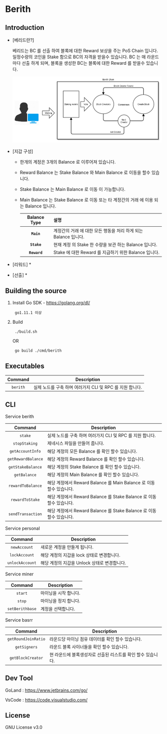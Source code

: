 # Berith

## Introduction
- [베리드란?]

    베리드는 BC 를 선출 하여 블록에 대한 Reward 보상을 주는 PoS Chain 입니다.
    일정수량의 코인을 Stake 함으로 BC의 자격을 받을수 있습니다.
    BC 는 매 라운드 마다 선출 하게 되며, 블록을 생성한 BC는 블록에 대한 Reward 를 받을수 있습니다.

    ![berith_chain](./doc/berith_chain.png)
- [지갑 구성]

    * 한개의 계정은 3개의 Balance 로 이루어져 있습니다.        
    * Reward Balance 는 Stake Balance 와 Main Balance 로 이동을 할수 있습니다.         
    * Stake Balance 는 Main Balance 로 이동 이 가능합니다.
    * Main Balance 는 Stake Balance 로 이동 또는 타 계정간의 거래 에 이용 되는 Balance 입니다.
    
        |**Balance Type**     |   설명                                                          |
        |:--------------------:|-----------------------------------------------------------------|
        | **`Main`**          | 계정간의 거래 에 대한 모든 행동을 처리 하게 되는 Balance 입니다.|    
        | **`Stake`**         | 현재 계정 의 Stake 한 수량을 보관 하는 Balance 입니다.          |
        | **`Reward`**        | Stake 에 대한 Reward 를 지급하기 위한 Balance 입니다.           |

- [리워드]
    * 

- [선출]
    * 


 
      
## Building the source

1. Install Go SDK - https://golang.org/dl/
        
        go1.11.1 이상

2. Build

        ./build.sh  
    
    OR  
    
        go build ./cmd/berith
        
        
## Executables

| Command    | Description |
|:----------:|-------------|
| `berith` | 실제 노드를 구축 하며 여러가지 CLI 및 RPC 를 지원 합니다.  |


## CLI
Service berith

|  Command    | Description |
|:----------:|-------------|
| `stake` | 실제 노드를 구축 하며 여러가지 CLI 및 RPC 를 지원 합니다.  |
| `stopStaking` | 제네시스 파일을 만들어 줍니다. |
| `getAccountInfo` | 해당 계정의 모든 Balance 를 확인 할수 있습니다. |
| `getRewardBalance` | 해당 계정의 Reward Balance 를 확인 할수 있습니다. |
| `getStakeBalance` | 해당 계정의 Stake Balance 를 확인 할수 있습니다. |
| `getBalance` | 해당 계정의 Main Balance 를 확인 할수 있습니다. |
| `rewardToBalance` | 해당 계정에서 Reward Balance 를 Main Balance 로 이동 할수 있습니다. |
| `rewardToStake` | 해당 계정에서 Reward Balance 를 Stake Balance 로 이동 할수 있습니다. |
| `sendTransaction` | 해당 계정에서 Reward Balance 를 Stake Balance 로 이동 할수 있습니다. |

Service personal

|  Command    | Description |
|:----------:|-------------|
| `newAccount` | 새로운 계정을 만들게 됩니다.  |
| `lockAccount` | 해당 계정의 지갑을 lock 상태로 변경합니다.  |
| `unlockAccount` | 해당 계정의 지갑을 Unlock 상태로 변경합니다.  |

Service miner

|  Command    | Description |
|:----------:|-------------|
| `start` | 마이닝을 시작 합니다.  |
| `stop` | 마이닝을 정지 합니다.  |
| `setBerithbase` | 계정을 선택합니다.  |

Service basrr

|  Command    | Description |
|:----------:|-------------|
| `getRoundJoinRatio` | 라운드당 마이닝 점유 데이터를 확인 할수 있습니다.  |
| `getSigners` | 라운드 블록 사이너들을 확인 할수 있습니다.  |
| `getBlockCreator` | 현 라운드에 블록생성자로 선출된 리스트를 확인 할수 있습니다.  |
    
   
    
## Dev Tool

GoLand : https://www.jetbrains.com/go/

VsCode : https://code.visualstudio.com/

## License

GNU License v3.0
